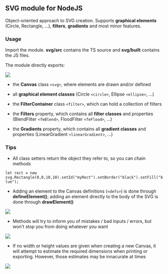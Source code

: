 ## SVG module for NodeJS

Object-oriented approach to SVG creation. Supports **graphical elements** (Circle, Rectangle, ...), **filters**, **gradients** and most minor features.

### Usage

Import the module. **svg/src** contains the TS source and **svg/built** contains the JS files.

The module directly exports:

![](https://i.imgur.com/9WhIz8a.png)

- the **Canvas** class `<svg>`, where elements are drawn and/or defined

- all **graphical element classes** (Circle `<circle>`, Ellipse `<ellipse>`, ...)

- the **FilterContainer** class `<filter>`, which can hold a collection of filters

- the **Filters** property, which contains all **filter classes** and properties (BlendFilter `<feBlend>`, FloodFilter `<feFlood>`, ...)

- the **Gradients** property, which contains all **gradient classes** and properties (LinearGradient `<linearGradient>`, ...)

### Tips

- All class setters return the object they refer to, so you can chain methods

`let rect = new svg.Rectangle(0,0,10,10).setId("myRect").setBorder("black").setFill("blue");`

- Adding an element to the Canvas definitions (`<defs>`) is done through **defineElement()**; adding an element directly to the body of the SVG is done through **drawElement()**

![](https://i.imgur.com/fvLe1XC.png)

- Methods will try to inform you of mistakes / bad inputs / errors, but won't stop you from doing whatever you want

![](https://i.imgur.com/IxrHr0a.png)

- If no width or height values are given when creating a new Canvas, it will attempt to estimate the required dimensions when printing or exporting. However, those estimates may be innacurate at times

![](https://i.imgur.com/XqIbUIm.png)